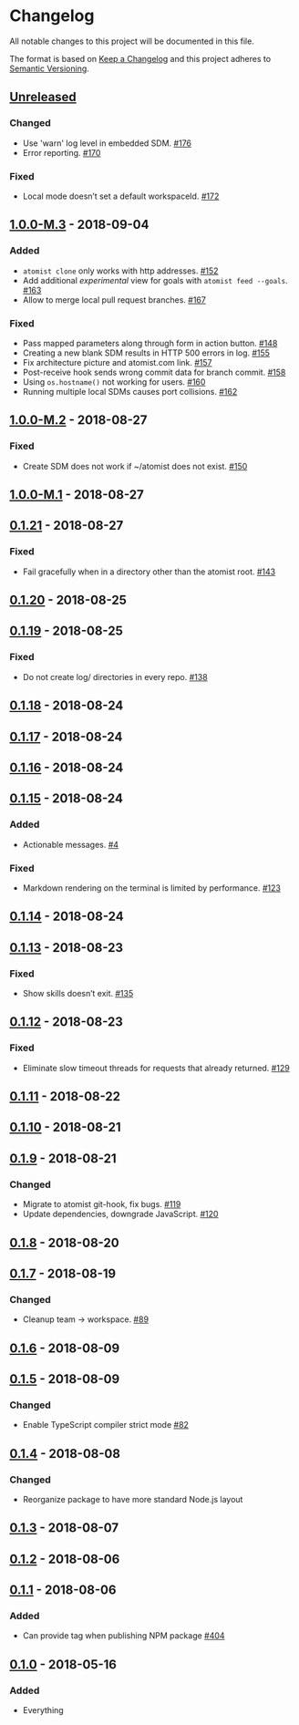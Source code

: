 # Changelog

All notable changes to this project will be documented in this file.

The format is based on [Keep a Changelog](http://keepachangelog.com/)
and this project adheres to [Semantic Versioning](http://semver.org/).

## [Unreleased](https://github.com/atomist/sdm-local/compare/1.0.0-M.3...HEAD)

### Changed

-   Use 'warn' log level in embedded SDM. [#176](https://github.com/atomist/sdm-local/issues/176)
-   Error reporting. [#170](https://github.com/atomist/sdm-local/issues/170)

### Fixed

-   Local mode doesn’t set a default workspaceId. [#172](https://github.com/atomist/sdm-local/issues/172)

## [1.0.0-M.3](https://github.com/atomist/sdm-local/compare/1.0.0-M.2...1.0.0-M.3) - 2018-09-04

### Added

-   `atomist clone` only works with http addresses. [#152](https://github.com/atomist/sdm-local/issues/152)
-   Add additional _experimental_ view for goals with `atomist feed --goals`. [#163](https://github.com/atomist/sdm-local/issues/163)
-   Allow to merge local pull request branches. [#167](https://github.com/atomist/sdm-local/issues/167)

### Fixed

-   Pass mapped parameters along through form in action button. [#148](https://github.com/atomist/sdm-local/issues/148)
-   Creating a new blank SDM results in HTTP 500 errors in log. [#155](https://github.com/atomist/sdm-local/issues/155)
-   Fix architecture picture and atomist.com link. [#157](https://github.com/atomist/sdm-local/issues/157)
-   Post-receive hook sends wrong commit data for branch commit. [#158](https://github.com/atomist/sdm-local/issues/158)
-   Using `os.hostname()` not working for users. [#160](https://github.com/atomist/sdm-local/issues/160)
-   Running multiple local SDMs causes port collisions. [#162](https://github.com/atomist/sdm-local/issues/162)

## [1.0.0-M.2](https://github.com/atomist/sdm-local/compare/1.0.0-M.1...1.0.0-M.2) - 2018-08-27

### Fixed

-   Create SDM does not work if ~/atomist does not exist. [#150](https://github.com/atomist/sdm-local/issues/150)

## [1.0.0-M.1](https://github.com/atomist/sdm-local/compare/0.1.21...1.0.0-M.1) - 2018-08-27

## [0.1.21](https://github.com/atomist/sdm-local/compare/0.1.20...0.1.21) - 2018-08-27

### Fixed

-   Fail gracefully when in a directory other than the atomist root. [#143](https://github.com/atomist/sdm-local/issues/143)

## [0.1.20](https://github.com/atomist/sdm-local/compare/0.1.19...0.1.20) - 2018-08-25

## [0.1.19](https://github.com/atomist/sdm-local/compare/0.1.18...0.1.19) - 2018-08-25

### Fixed

-   Do not create log/ directories in every repo. [#138](https://github.com/atomist/sdm-local/issues/138)

## [0.1.18](https://github.com/atomist/sdm-local/compare/0.1.17...0.1.18) - 2018-08-24

## [0.1.17](https://github.com/atomist/sdm-local/compare/0.1.16...0.1.17) - 2018-08-24

## [0.1.16](https://github.com/atomist/sdm-local/compare/0.1.15...0.1.16) - 2018-08-24

## [0.1.15](https://github.com/atomist/sdm-local/compare/0.1.14...0.1.15) - 2018-08-24

### Added

-   Actionable messages. [#4](https://github.com/atomist/sdm-local/issues/4)

### Fixed

-   Markdown rendering on the terminal is limited by performance. [#123](https://github.com/atomist/sdm-local/issues/123)

## [0.1.14](https://github.com/atomist/sdm-local/compare/0.1.13...0.1.14) - 2018-08-24

## [0.1.13](https://github.com/atomist/sdm-local/compare/0.1.12...0.1.13) - 2018-08-23

### Fixed

-   Show skills doesn’t exit. [#135](https://github.com/atomist/sdm-local/issues/135)

## [0.1.12](https://github.com/atomist/sdm-local/compare/0.1.11...0.1.12) - 2018-08-23

### Fixed

-   Eliminate slow timeout threads for requests that already returned. [#129](https://github.com/atomist/sdm-local/issues/129)

## [0.1.11](https://github.com/atomist/sdm-local/compare/0.1.10...0.1.11) - 2018-08-22

## [0.1.10](https://github.com/atomist/sdm-local/compare/0.1.9...0.1.10) - 2018-08-21

## [0.1.9](https://github.com/atomist/sdm-local/compare/0.1.8...0.1.9) - 2018-08-21

### Changed

-   Migrate to atomist git-hook, fix bugs. [#119](https://github.com/atomist/sdm-local/issues/119)
-   Update dependencies, downgrade JavaScript. [#120](https://github.com/atomist/sdm-local/issues/120)

## [0.1.8](https://github.com/atomist/sdm-local/compare/0.1.7...0.1.8) - 2018-08-20

## [0.1.7](https://github.com/atomist/sdm-local/compare/0.1.6...0.1.7) - 2018-08-19

### Changed

-   Cleanup team -> workspace. [#89](https://github.com/atomist/sdm-local/issues/89)

## [0.1.6](https://github.com/atomist/sdm-local/compare/0.1.5...0.1.6) - 2018-08-09

## [0.1.5](https://github.com/atomist/sdm-local/compare/0.1.4...0.1.5) - 2018-08-09

### Changed

-   Enable TypeScript compiler strict mode [#82](https://github.com/atomist/sdm-local/issues/82)

## [0.1.4](https://github.com/atomist/sdm-local/compare/0.1.2...0.1.3) - 2018-08-08

### Changed

-   Reorganize package to have more standard Node.js layout

## [0.1.3](https://github.com/atomist/sdm-local/compare/0.1.2...0.1.3) - 2018-08-07

## [0.1.2](https://github.com/atomist/sdm-local/compare/0.1.1...0.1.2) - 2018-08-06

## [0.1.1](https://github.com/atomist/sdm-local/compare/0.1.0...0.1.1) - 2018-08-06

### Added

-   Can provide tag when publishing NPM package [#404](https://github.com/atomist/sdm-local/issues/404)

## [0.1.0](https://github.com/atomist/sdm-local/tree/0.1.0) - 2018-05-16

### Added

-   Everything
